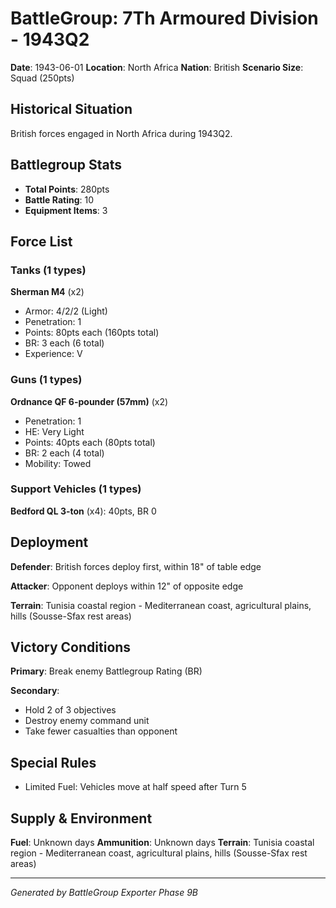 # BattleGroup: 7Th Armoured Division - 1943Q2

**Date**: 1943-06-01
**Location**: North Africa
**Nation**: British
**Scenario Size**: Squad (250pts)

## Historical Situation

British forces engaged in North Africa during 1943Q2.

## Battlegroup Stats

- **Total Points**: 280pts
- **Battle Rating**: 10
- **Equipment Items**: 3

## Force List

### Tanks (1 types)

**Sherman M4** (x2)
- Armor: 4/2/2 (Light)
- Penetration: 1
- Points: 80pts each (160pts total)
- BR: 3 each (6 total)
- Experience: V

### Guns (1 types)

**Ordnance QF 6-pounder (57mm)** (x2)
- Penetration: 1
- HE: Very Light
- Points: 40pts each (80pts total)
- BR: 2 each (4 total)
- Mobility: Towed

### Support Vehicles (1 types)

**Bedford QL 3-ton** (x4): 40pts, BR 0

## Deployment

**Defender**: British forces deploy first, within 18" of table edge

**Attacker**: Opponent deploys within 12" of opposite edge

**Terrain**: Tunisia coastal region - Mediterranean coast, agricultural plains, hills (Sousse-Sfax rest areas)

## Victory Conditions

**Primary**: Break enemy Battlegroup Rating (BR)

**Secondary**:
- Hold 2 of 3 objectives
- Destroy enemy command unit
- Take fewer casualties than opponent

## Special Rules

- Limited Fuel: Vehicles move at half speed after Turn 5

## Supply & Environment

**Fuel**: Unknown days
**Ammunition**: Unknown days
**Terrain**: Tunisia coastal region - Mediterranean coast, agricultural plains, hills (Sousse-Sfax rest areas)

---

*Generated by BattleGroup Exporter Phase 9B*
